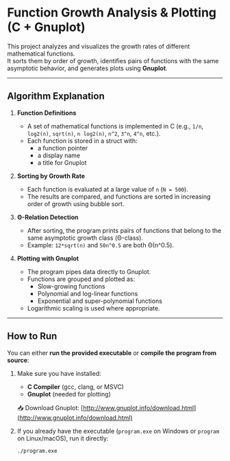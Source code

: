 # Function Growth Analysis & Plotting (C + Gnuplot)

This project analyzes and visualizes the growth rates of different mathematical functions.  
It sorts them by order of growth, identifies pairs of functions with the same asymptotic behavior, and generates plots using **Gnuplot**.

---

## Algorithm Explanation

1. **Function Definitions**  
   - A set of mathematical functions is implemented in C (e.g., `1/n`, `log2(n)`, `sqrt(n)`, `n log2(n)`, `n^2`, `3^n`, `4^n`, etc.).  
   - Each function is stored in a struct with:  
     - a function pointer  
     - a display name  
     - a title for Gnuplot  

2. **Sorting by Growth Rate**  
   - Each function is evaluated at a large value of `n` (`N = 500`).  
   - The results are compared, and functions are sorted in increasing order of growth using bubble sort.  

3. **Θ-Relation Detection**  
   - After sorting, the program prints pairs of functions that belong to the same asymptotic growth class (Θ-class).  
   - Example: `12*sqrt(n)` and `50n^0.5` are both Θ(n^0.5).  

4. **Plotting with Gnuplot**  
   - The program pipes data directly to Gnuplot.  
   - Functions are grouped and plotted as:  
     - Slow-growing functions  
     - Polynomial and log-linear functions  
     - Exponential and super-polynomial functions  
   - Logarithmic scaling is used where appropriate.  

---

## How to Run

You can either **run the provided executable** or **compile the program from source**:

1. Make sure you have installed:
   - **C Compiler** (gcc, clang, or MSVC)  
   - **Gnuplot** (needed for plotting)  

   📥 Download Gnuplot: [http://www.gnuplot.info/download.html](http://www.gnuplot.info/download.html)

2. If you already have the executable (`program.exe` on Windows or `program` on Linux/macOS), run it directly:
   ```bash
   ./program.exe
